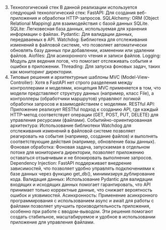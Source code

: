 3. Технологический стек
В данной реализации используется следующий технологический стек:
FastAPI: Для создания веб-приложения и обработки HTTP-запросов.
SQLAlchemy: ORM (Object Relational Mapping) для взаимодействия с базой данных SQLite.
SQLite: Легковесная база данных, используемая для хранения информации о файлах.
Pydantic: Для валидации данных, передаваемых в API.
Watchdog: Библиотека для отслеживания изменений в файловой системе, что позволяет автоматически обновлять базу данных при добавлении, изменении или удалении файлов.
Aiofiles: Для асинхронного чтения и записи файлов.
Logging: Модуль для ведения логов, что помогает отслеживать события и ошибки в приложении.
Threading: Для запуска фоновых задач, таких как мониторинг директории.
4. Типовые решения и архитектурные шаблоны
MVC (Model-View-Controller): Хотя в FastAPI нет строго разделения между контроллерами и моделями, концепция MVC применяется в том, что модели представляют структуру данных (например, класс File), а контроллеры (обработчики маршрутов) управляют логикой обработки запросов и взаимодействием с моделями.
RESTful API: Приложение реализует RESTful подход к созданию API, где каждый HTTP-метод соответствует операции (GET, POST, PUT, DELETE) для управления ресурсами (файлами).
Событийно-ориентированная архитектура: Использование библиотеки Watchdog для отслеживания изменений в файловой системе позволяет реагировать на события (например, создание файлов) и выполнять соответствующие действия (например, обновление базы данных).
Фоновая обработка: Фоновая задача, запускаемая в отдельном потоке для мониторинга директории, позволяет приложению оставаться отзывчивым и не блокировать выполнение запросов.
Dependency Injection: FastAPI поддерживает внедрение зависимостей, что позволяет удобно управлять подключениями к базе данных через функцию get_db(), минимизируя дублирование кода.
Валидация данных: Использование Pydantic для валидации входящих и исходящих данных помогает гарантировать, что API принимает только корректные данные, что снижает вероятность ошибок и уязвимостей.
Асинхронность: Применение асинхронного программирования с использованием async и await для работы с файлами позволяет улучшить производительность приложения, особенно при работе с вводом-выводом.
Эти решения помогают создать стабильное, масштабируемое и удобное в использовании приложение для управления файлами.